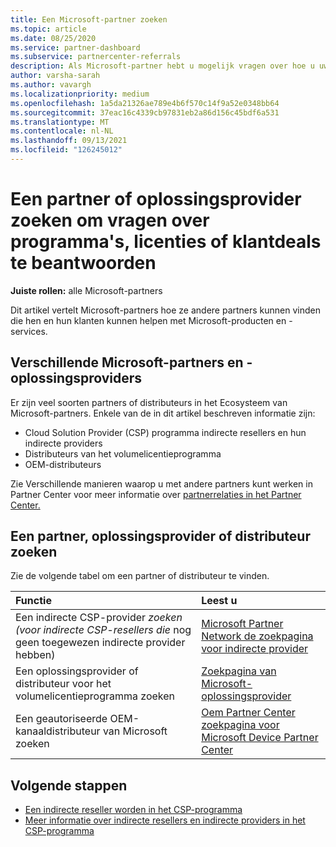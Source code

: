 ```yaml
---
title: Een Microsoft-partner zoeken
ms.topic: article
ms.date: 08/25/2020
ms.service: partner-dashboard
ms.subservice: partnercenter-referrals
description: Als Microsoft-partner hebt u mogelijk vragen over hoe u uw klanten of specifieke programma's kunt helpen. Zoek andere partners die u kunnen helpen.
author: varsha-sarah
ms.author: vavargh
ms.localizationpriority: medium
ms.openlocfilehash: 1a5da21326ae789e4b6f570c14f9a52e0348bb64
ms.sourcegitcommit: 37eac16c4339cb97831eb2a86d156c45bdf6a531
ms.translationtype: MT
ms.contentlocale: nl-NL
ms.lasthandoff: 09/13/2021
ms.locfileid: "126245012"
---
```

# <a name="find-a-partner-or-solution-provider-to-answer-questions-about-programs-licensing-or-customer-deals"></a>Een partner of oplossingsprovider zoeken om vragen over programma's, licenties of klantdeals te beantwoorden 

**Juiste rollen:** alle Microsoft-partners

Dit artikel vertelt Microsoft-partners hoe ze andere partners kunnen vinden die hen en hun klanten kunnen helpen met Microsoft-producten en -services.

## <a name="different-microsoft-partners-and-solution-providers"></a>Verschillende Microsoft-partners en -oplossingsproviders

Er zijn veel soorten partners of distributeurs in het Ecosysteem van Microsoft-partners. Enkele van de in dit artikel beschreven informatie zijn:

- Cloud Solution Provider (CSP) programma indirecte resellers en hun indirecte providers
- Distributeurs van het volumelicentieprogramma
- OEM-distributeurs

Zie Verschillende manieren waarop u met andere partners kunt werken in Partner Center voor meer informatie over [partnerrelaties in het Partner Center.](work-with-other-partners.md)

## <a name="find-a-partner-solution-provider-or-distributor"></a>Een partner, oplossingsprovider of distributeur zoeken

Zie de volgende tabel om een partner of distributeur te vinden.

|Functie  | Leest u  |
|:------------------|:--------------- |
|Een indirecte CSP-provider *zoeken (voor indirecte CSP-resellers die* nog geen toegewezen indirecte provider hebben) | [Microsoft Partner Network de zoekpagina voor indirecte provider](https://partner.microsoft.com/membership/cloud-solution-provider/find-a-provider)  |
|Een oplossingsprovider of distributeur voor het volumelicentieprogramma zoeken  | [Zoekpagina van Microsoft-oplossingsprovider](https://www.microsoft.com/solution-providers/home)  |
|Een geautoriseerde OEM-kanaaldistributeur van Microsoft zoeken  | [Oem Partner Center zoekpagina voor Microsoft Device Partner Center](https://devicepartner.microsoft.com/connect/distributor)  |

## <a name="next-steps"></a>Volgende stappen

- [Een indirecte reseller worden in het CSP-programma](https://partner.microsoft.com/licensing)
- [Meer informatie over indirecte resellers en indirecte providers in het CSP-programma](work-with-other-partners.md)